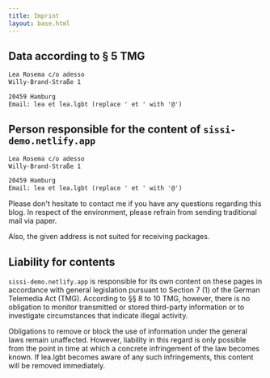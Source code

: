 ```yaml
---
title: Imprint
layout: base.html
---
```


## Data according to § 5 TMG

```txt
Lea Rosema c/o adesso
Willy-Brand-Straße 1

20459 Hamburg
Email: lea et lea.lgbt (replace ' et ' with '@')
```

## Person responsible for the content of `sissi-demo.netlify.app`

```txt
Lea Rosema c/o adesso
Willy-Brand-Straße 1

20459 Hamburg
Email: lea et lea.lgbt (replace ' et ' with '@')
```

Please don't hesitate to contact me if you have any questions regarding this blog. In respect of the environment, please refrain from sending traditional mail via paper.

Also, the given address is not suited for receiving packages.

## Liability for contents

`sissi-demo.netlify.app` is responsible for its own content on these pages in accordance with general legislation pursuant to Section 7 (1) of the German Telemedia Act (TMG). According to §§ 8 to 10 TMG, however, there is no obligation to monitor transmitted or stored third-party information or to investigate circumstances that indicate illegal activity.

Obligations to remove or block the use of information under the general laws remain unaffected. However, liability in this regard is only possible from the point in time at which a concrete infringement of the law becomes known. If lea.lgbt becomes aware of any such infringements, this content will be removed immediately.
